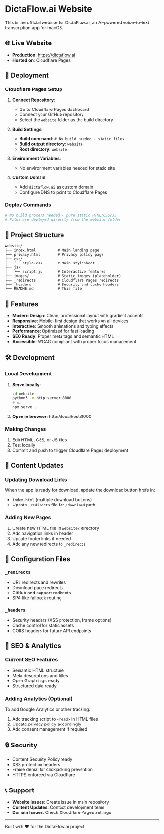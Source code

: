 # DictaFlow.ai Website

This is the official website for DictaFlow.ai, an AI-powered voice-to-text transcription app for macOS.

## 🌐 Live Website
- **Production**: https://dictaflow.ai
- **Hosted on**: Cloudflare Pages

## 🚀 Deployment

### Cloudflare Pages Setup

1. **Connect Repository**:
   - Go to Cloudflare Pages dashboard
   - Connect your GitHub repository
   - Select the `website` folder as the build directory

2. **Build Settings**:
   - **Build command**: `# No build needed - static files`
   - **Build output directory**: `website`
   - **Root directory**: `website`

3. **Environment Variables**:
   - No environment variables needed for static site

4. **Custom Domain**:
   - Add `dictaflow.ai` as custom domain
   - Configure DNS to point to Cloudflare Pages

### Deploy Commands

```bash
# No build process needed - pure static HTML/CSS/JS
# Files are deployed directly from the website folder
```

## 📁 Project Structure

```
website/
├── index.html          # Main landing page
├── privacy.html        # Privacy policy page
├── css/
│   └── style.css       # Main stylesheet
├── js/
│   └── script.js       # Interactive features
├── images/             # Static images (placeholder)
├── _redirects          # Cloudflare Pages redirects
├── _headers            # Security and cache headers
└── README.md           # This file
```

## 🎨 Features

- **Modern Design**: Clean, professional layout with gradient accents
- **Responsive**: Mobile-first design that works on all devices
- **Interactive**: Smooth animations and typing effects
- **Performance**: Optimized for fast loading
- **SEO Ready**: Proper meta tags and semantic HTML
- **Accessible**: WCAG compliant with proper focus management

## 🛠️ Development

### Local Development

1. **Serve locally**:
   ```bash
   cd website
   python3 -m http.server 8000
   # or
   npx serve .
   ```

2. **Open in browser**: http://localhost:8000

### Making Changes

1. Edit HTML, CSS, or JS files
2. Test locally
3. Commit and push to trigger Cloudflare Pages deployment

## 📝 Content Updates

### Updating Download Links
When the app is ready for download, update the download button hrefs in:
- `index.html` (multiple download buttons)
- Update `_redirects` file for `/download` path

### Adding New Pages
1. Create new HTML file in `website/` directory
2. Add navigation links in header
3. Update footer links if needed
4. Add any new redirects to `_redirects`

## 🔧 Configuration Files

### `_redirects`
- URL redirects and rewrites
- Download page redirects
- GitHub and support redirects
- SPA-like fallback routing

### `_headers`
- Security headers (XSS protection, frame options)
- Cache control for static assets
- CORS headers for future API endpoints

## 🎯 SEO & Analytics

### Current SEO Features
- Semantic HTML structure
- Meta descriptions and titles
- Open Graph tags ready
- Structured data ready

### Adding Analytics (Optional)
To add Google Analytics or other tracking:

1. Add tracking script to `<head>` in HTML files
2. Update privacy policy accordingly
3. Add consent management if required

## 🔒 Security

- Content Security Policy ready
- XSS protection headers
- Frame denial for clickjacking prevention
- HTTPS enforced via Cloudflare

## 📞 Support

- **Website Issues**: Create issue in main repository
- **Content Updates**: Contact development team
- **Domain Issues**: Check Cloudflare Pages settings

---

Built with ❤️ for the DictaFlow.ai project
